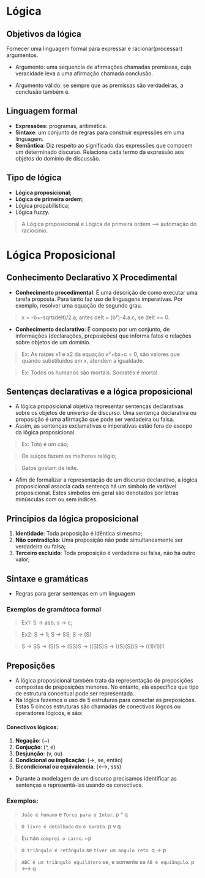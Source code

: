 # Lógica

## Objetivos da lógica

Fornecer uma linguagem formal para expressar e racionar(processar) argumentos.

- Argumento: uma sequencia de afirmações chamadas premissas, cuja veracidade leva a uma afirmação chamada conclusão.

- Argumento válido: se sempre que as premissas são verdadeiras, a conclusão também é.

## Linguagem formal

- **Expressões**: programas, aritimética.
- **Sintaxe**: um conjunto de regras para construir expressões em uma linguagem.
- **Semântica**: Diz respeito ao significado das expressões que compoem um determinado discurso. Relaciona cada termo da expressão aos objetos do domínio de discussão.

## Tipo de lógica

- **Lógica proposicional**;
- **Lógica de primeira ordem**;
- Lógica propabilistica;
- Lógica fuzzy.

> A Lógica proposicional e Lógica de primeira ordem --> automação do raciocínio.

# Lógica Proposicional

## Conhecimento Declarativo X Procedimental

- **Conhecimento procedimental**: É uma descrição de como executar uma tarefa proposta. Para tanto faz uso de linguagens imperativas. Por exemplo, resolver uma equação de segundo grau.
> x = -b+-sqrt(delt)/2.a, antes delt = (b²)-4.a.c, se delt >= 0.

- **Conhecimento declarativo**: É composto por um conjunto, de informações (declarações, preposições) que informa fatos e relações sobre objetos de um domínio.

> Ex: As raizes x1 e x2 da equação x²+bx+c = 0, são valores que quando substituidos em x, atendem a igualdade.

> Ex: Todos os humanos são mortais. Socratés é mortal.

## Sentenças declarativas e a lógica proposicional

- A lógica proposicional objetiva representar sentenças declarativas sobre os objetos de universo de discurso. Uma sentença declarativa ou proposição é uma afirmação que pode ser verdadeira ou falsa.
- Assim, as sentenças exclamativas e imperativas estão fora do escopo da lógica proposicional. 

> Ex: Totó é um cão;

> Os suiços fazem os melhores relógio;

> Gatos gostam de leite.

- Afim de formalizar a representação de um discurso declarativo, a lógica proposicional associa cada sentença há um simbolo de variável proposicional. Estes símbolos em geral são denotados por letras minúsculas com ou sem índices.

## Principios da lógica proposicional

1. **Identidade**: Toda proposição é idêntica si mesmo;
2. **Não contradição**: Uma proposição não pode simultaneamente ser verdadeira ou falsa;
3. **Terceiro excluido**: Toda proposição é verdadeira ou falsa, não há outro valor;

## Sintaxe e gramáticas

- Regras para gerar sentenças em um linguagem

### Exemplos de gramátoca formal

> Ex1: S -> asb; s -> c;

> Ex2: S -> 1; S -> SS; S -> (S)

> S -> SS -> (S)S -> (SS)S -> ((S)S)S -> ((S)(S))S -> ((1)(1))1

## Preposições

- A lógica proposicional também trata da representação de preposições compostas de preposições menores. No entanto, ela específica que tipo de estrutura conceitual pode ser representada.
- Na lógica fazemos o uso de 5 estruturas para conectar as preposições. Estas 5 cincos estruturas são chamadas de conectivos lógcos ou operadores lógicos, e são:

#### Conectivos lógicos:

1. **Negação**: (~)
2. **Conjução**: (^, e)
3. **Desjunção**: (v, ou)
4. **Condicional ou implicação**: (->, se, então)
5. **Bicondicional ou equivalencia**: (<-->, sss)

- Durante a modelagem de um discurso precisamos identificar as sentenças e representá-las usando os conectivos.

### Exemplos:

> `João é humano` e `Torce para o Inter`. p ^ q

> `O livro é detalhado` ou `é barato`. p v q

> Eu não `comprei o carro`. ~p

> `O triângulo é retângula` se `tiver um angulo reto`. q -> p

> `ABC é um triângulo equilátero` se, e somente se `AB é equiângulo`. p <--> q
